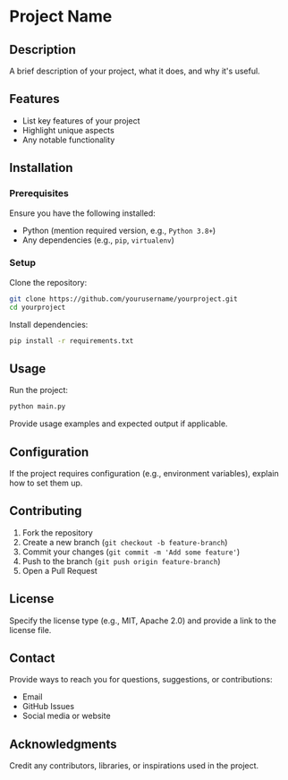 # Project Name

## Description
A brief description of your project, what it does, and why it's useful.

## Features
- List key features of your project
- Highlight unique aspects
- Any notable functionality

## Installation
### Prerequisites
Ensure you have the following installed:
- Python (mention required version, e.g., `Python 3.8+`)
- Any dependencies (e.g., `pip`, `virtualenv`)

### Setup
Clone the repository:
```bash
git clone https://github.com/yourusername/yourproject.git
cd yourproject
```

Install dependencies:
```bash
pip install -r requirements.txt
```

## Usage
Run the project:
```bash
python main.py
```

Provide usage examples and expected output if applicable.

## Configuration
If the project requires configuration (e.g., environment variables), explain how to set them up.

## Contributing
1. Fork the repository
2. Create a new branch (`git checkout -b feature-branch`)
3. Commit your changes (`git commit -m 'Add some feature'`)
4. Push to the branch (`git push origin feature-branch`)
5. Open a Pull Request

## License
Specify the license type (e.g., MIT, Apache 2.0) and provide a link to the license file.

## Contact
Provide ways to reach you for questions, suggestions, or contributions:
- Email
- GitHub Issues
- Social media or website

## Acknowledgments
Credit any contributors, libraries, or inspirations used in the project.
